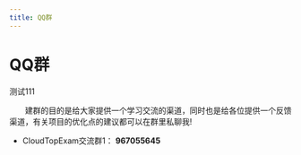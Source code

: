 ```yaml
---
title: QQ群
---
```


# QQ群

测试111

&emsp;&emsp;建群的目的是给大家提供一个学习交流的渠道，同时也是给各位提供一个反馈渠道，有关项目的优化点的建议都可以在群里私聊我!

- CloudTopExam交流群1： **967055645**



